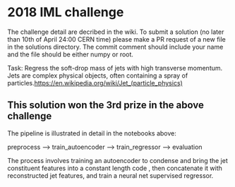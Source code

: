 # 2018 IML challenge 

The challenge detail are decribed in the wiki. To submit a solution (no later than 10th of April 24:00 CERN time) please make a PR request of a new file in the solutions directory. The commit comment should include your name and the file should be either numpy or root.

Task: Regress the soft-drop mass of jets with high transverse momentum. Jets are complex physical objects, often containing a spray of particles.https://en.wikipedia.org/wiki/Jet_(particle_physics)


## This solution won the 3rd prize in the above challenge

The pipeline is illustrated in detail in the notebooks above:

preprocess --> train_autoencoder --> train_regressor --> evaluation


The process involves training an autoencoder to condense and bring the jet constituent features into a constant length code , then concatenate it with reconstructed jet features, and train a neural net supervised regressor.
